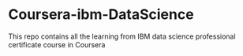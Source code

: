 # Coursera-ibm-DataScience
This repo contains all the learning from IBM data science professional certificate course in Coursera
